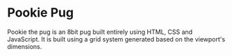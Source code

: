 Pookie Pug
=========

Pookie the pug is an 8bit pug built entirely using HTML, CSS and JavaScript. It is built using a grid system generated based on the viewport's dimensions.
